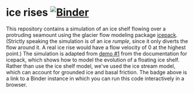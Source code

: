 # ice rises [![Binder](https://mybinder.org/badge_logo.svg)](https://mybinder.org/v2/gh/icepack/ice-rise/master)

This repository contains a simulation of an ice shelf flowing over a protruding seamount using the glacier flow modeling package [icepack](https://icepack.github.io).
(Strictly speaking the simulation is of an ice *rumple*, since it only diverts the flow around it.
A real ice rise would have a flow velocity of 0 at the highest point.)
The simulation is adapted from [demo \#1](https://icepack.github.io/icepack.demo.01-synthetic-ice-shelf.html) from the documentation for icepack, which shows how to model the evolution of a floating ice shelf.
Rather than use the ice shelf model, we've used the ice stream model, which can account for grounded ice and basal friction.
The badge above is a link to a Binder instance in which you can run this code interactively in a browser.
